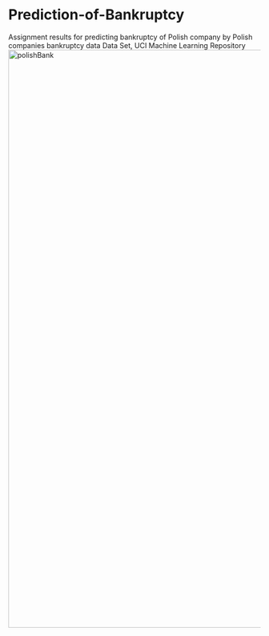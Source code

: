 # Prediction-of-Bankruptcy
Assignment results for predicting bankruptcy of Polish company by Polish companies bankruptcy data Data Set, UCI Machine Learning Repository
<img width="1153" alt="polishBank" src="https://user-images.githubusercontent.com/72280119/95441667-b303a800-095a-11eb-88eb-9dc660d88cd0.png">
